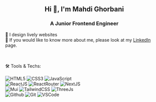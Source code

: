 
<!--
**MahdiGhorbani98/MahdiGhorbani98** is a ✨ _special_ ✨ repository because its `README.md` (this file) appears on your GitHub profile.

Here are some ideas to get you started:

- 🔭 I’m currently working on ...
- 🌱 I’m currently learning ...
- 👯 I’m looking to collaborate on ...
- 🤔 I’m looking for help with ...
- 💬 Ask me about ...
- 📫 How to reach me: ...
- 😄 Pronouns: ...
- ⚡ Fun fact: ...
-->
<h2 align="center">Hi <g-emoji class="g-emoji" alias="wave" fallback-src="https://github.githubassets.com/images/icons/emoji/unicode/1f44b.png">👋</g-emoji>, I'm Mahdi Ghorbani</h1>
<h3 align="center">A Junior Frontend Engineer</h3>

🌱 I design lively websites </br>
📄 If you would like to know more about me, please look at my [LinkedIn](https://www.linkedin.com/in/mahdi-ghorbani1998/) page.</br></br></br>


🛠 Tools & Techs:</br></br>
![HTML5](https://img.shields.io/badge/HTML5-E34F26?style=for-the-badge&logo=html5&logoColor=white)
![CSS3](https://img.shields.io/badge/CSS3-1572B6?style=for-the-badge&logo=css3&logoColor=white)
![JavaScript](https://img.shields.io/badge/JavaScript-323330?style=for-the-badge&logo=javascript&logoColor=F7DF1E)
</br>
![ReactJS](https://img.shields.io/badge/React-20232A?style=for-the-badge&logo=react&logoColor=61DAFB)
![ReactRouter](https://img.shields.io/badge/React_Router-CA4245?style=for-the-badge&logo=react-router&logoColor=white)
![NextJS](	https://img.shields.io/badge/next.js-000000?style=for-the-badge&logo=nextdotjs&logoColor=white)
</br>
![Mui](https://img.shields.io/badge/Material%20UI-007FFF?style=for-the-badge&logo=mui&logoColor=white)
![TailwindCSS](	https://img.shields.io/badge/Tailwind_CSS-38B2AC?style=for-the-badge&logo=tailwind-css&logoColor=white)
![ThreeJs](https://img.shields.io/badge/ThreeJs-black?style=for-the-badge&logo=three.js&logoColor=white)
</br>
![Github](https://img.shields.io/badge/GitHub-100000?style=for-the-badge&logo=github&logoColor=white)
![Git](https://img.shields.io/badge/GIT-E44C30?style=for-the-badge&logo=git&logoColor=white)
![VSCode](https://img.shields.io/badge/Visual_Studio_Code-0078D4?style=for-the-badge&logo=visual%20studio%20code&logoColor=white)
</details>

<!-- <div style="text-align: center">
    <div>
        <img src="https://github-readme-stats.vercel.app/api/top-langs/?username=MahdiGhorbani98">
    </div>
</div> -->

